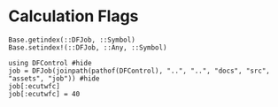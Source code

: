 # Calculation Flags

```@docs
Base.getindex(::DFJob, ::Symbol)
Base.setindex!(::DFJob, ::Any, ::Symbol)
```
```@repl
using DFControl #hide
job = DFJob(joinpath(pathof(DFControl), "..", "..", "docs", "src", "assets", "job")) #hide
job[:ecutwfc]
job[:ecutwfc] = 40
```
